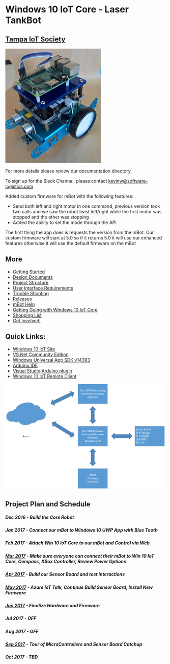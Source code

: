 # Windows 10 IoT Core - Laser TankBot
## [Tampa IoT Society](https://www.meetup.com/Tampa-Bay-NET-Microframeworks-Developer-Group)


![Alt](Documentation/mBot.png)

For more details please review our documentation directory.

To sign up for the Slack Channel, please contact kevinw@software-logistics.com

Added custom firmware for mBot with the following features:
* Send both left and right motor in one command, previous version took two calls and we saw the robot twist left/right while the first motor was stopped and the other was stopping
* Added the ability to set the mode through the API

The first thing the app does is requests the version from the mBot.  Our custom firmware will start at 5.0 so if it returns 5.0 it will use our enhanced features otherwise it will use the default firmware on the mBot 

## More
* [Getting Started](GettingStarted.md)
* [Design Documents](DesignDocuments.md)
* [Project Structure](Documentation/ProjectStructure.md)
* [User Interface Requirements](Documentation/UserInterfaceRequirements.md)
* [Trouble Shooting](TroubleShooting.md)
* [Releases](Releases.md)
* [mBot Help](mBotInstructions.md)
* [Getting Going with Windows 10 IoT Core](ConnectWinIoT.md)
* [Shopping List](PartsList.md)
* [Get Involved!](HelpWanted.md)

## Quick Links:

* [Windows 10 IoT Site](https://developer.microsoft.com/en-us/windows/iot/GetStarted)
* [VS.Net Community Edition](https://download.microsoft.com/download/D/2/3/D23F4D0F-BA2D-4600-8725-6CCECEA05196/vs_community_ENU.exe)
* [Windows Universal App SDK v14393](https://download.microsoft.com/download/C/D/8/CD8533F8-5324-4D30-824C-B834C5AD51F9/standalonesdk/sdksetup.exe)
* [Arduino IDE](https://www.microsoft.com/en-us/store/p/arduino-ide/9nblggh4rsd8) 
* [Visual Studio Arduino plugin](https://visualstudiogallery.msdn.microsoft.com/069a905d-387d-4415-bc37-665a5ac9caba/file/208854/78/Visual.Micro.Arduino.Studio.vsix)
* [Windows 10 IoT Remote Client](https://www.microsoft.com/en-us/store/p/windows-iot-remote-client/9nblggh5mnxz)

![Alt](Documentation/SystemOverview.png)

## Project Plan and Schedule

##### Dec 2016 - Build the Core Robot
##### Jan 2017 - Connect our mBot to Windows 10 UWP App with Blue Tooth
##### Feb 2017 - Attach Win 10 IoT Core to our mBot and Control via Web
##### [Mar 2017](March2017Goals.md) - Make sure everyone can connect their mBot to Win 10 IoT Core, Compass, XBox Controller, Review Power Options
##### [Apr 2017](April2017Goals.md) - Build our Sensor Board and test interactions
##### [May 2017](May2017Goals.md) - Azure IoT Talk, Continue Build Sensor Board, Install New Firmware
##### [Jun 2017](June2017Goals.md) - Finalize Hardware and Firmware
##### Jul 2017 - OFF
##### Aug 2017 - OFF
##### [Sep 2017](Sept2017Goals.md) - Tour of MicroControllers and Sensor Board Catchup
##### Oct 2017 - TBD